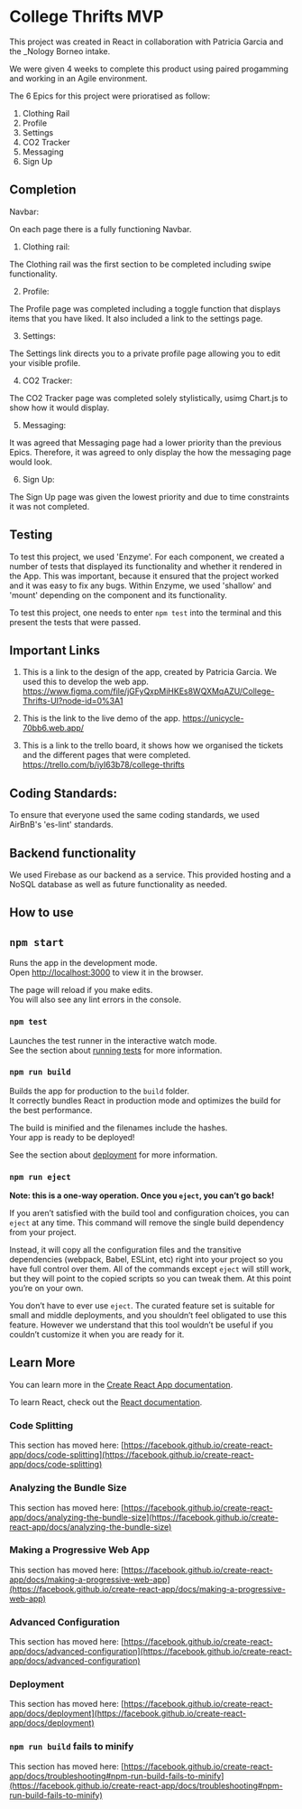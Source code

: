 # College Thrifts MVP
This project was created in React in collaboration with Patricia Garcia and the \_Nology Borneo intake.

We were given 4 weeks to complete this product using paired progamming and working in an Agile environment.


The 6 Epics for this project were prioratised as follow:

1. Clothing Rail
2. Profile 
3. Settings 
4. CO2 Tracker
5. Messaging
6. Sign Up

## Completion

Navbar:

On each page there is a fully functioning Navbar.

1. Clothing rail: 

The Clothing rail was the first section to be completed including swipe functionality.

2. Profile:

The Profile page was completed including a toggle function that displays items that you have liked. It also included a link to the settings page.

3. Settings:

The Settings link directs you to a private profile page allowing you to edit your visible profile.

4. CO2 Tracker:

The CO2 Tracker page was completed solely stylistically, usimg Chart.js to show how it would display.

5. Messaging:

It was agreed that Messaging page had a lower priority than the previous Epics. Therefore, it was agreed to only display the how the messaging page would look.

6. Sign Up:

The Sign Up page was given the lowest priority and due to time constraints it was not completed.

## Testing

To test this project, we used 'Enzyme'. For each component, we created a number of tests that displayed its functionality and whether it rendered in the App. This was important, because it ensured that the project worked and it was easy to fix any bugs. Within Enzyme, we used 'shallow' and 'mount' depending on the component and its functionality. 

To test this project, one needs to enter `npm test` into the terminal and this  present the tests that were passed. 

## Important Links

1. This is a link to the design of the app, created by Patricia Garcia. We used this to develop the web app.
https://www.figma.com/file/jGFyQxpMiHKEs8WQXMqAZU/College-Thrifts-UI?node-id=0%3A1

2. This is the link to the live demo of the app.
https://unicycle-70bb6.web.app/

3. This is a link to the trello board, it shows how we organised the tickets and the different pages that were completed.
https://trello.com/b/iyI63b78/college-thrifts

## Coding Standards:

To ensure that everyone used the same coding standards, we used AirBnB's 'es-lint' standards. 

## Backend functionality

We used Firebase as our backend as a service. This provided hosting and a NoSQL database as well as future functionality as needed.

## How to use

## `npm start`

Runs the app in the development mode.\
Open [http://localhost:3000](http://localhost:3000) to view it in the browser.

The page will reload if you make edits.\
You will also see any lint errors in the console.

### `npm test`

Launches the test runner in the interactive watch mode.\
See the section about [running tests](https://facebook.github.io/create-react-app/docs/running-tests) for more information.

### `npm run build`

Builds the app for production to the `build` folder.\
It correctly bundles React in production mode and optimizes the build for the best performance.

The build is minified and the filenames include the hashes.\
Your app is ready to be deployed!

See the section about [deployment](https://facebook.github.io/create-react-app/docs/deployment) for more information.

### `npm run eject`

**Note: this is a one-way operation. Once you `eject`, you can’t go back!**

If you aren’t satisfied with the build tool and configuration choices, you can `eject` at any time. This command will remove the single build dependency from your project.

Instead, it will copy all the configuration files and the transitive dependencies (webpack, Babel, ESLint, etc) right into your project so you have full control over them. All of the commands except `eject` will still work, but they will point to the copied scripts so you can tweak them. At this point you’re on your own.

You don’t have to ever use `eject`. The curated feature set is suitable for small and middle deployments, and you shouldn’t feel obligated to use this feature. However we understand that this tool wouldn’t be useful if you couldn’t customize it when you are ready for it.

## Learn More

You can learn more in the [Create React App documentation](https://facebook.github.io/create-react-app/docs/getting-started).

To learn React, check out the [React documentation](https://reactjs.org/).

### Code Splitting

This section has moved here: [https://facebook.github.io/create-react-app/docs/code-splitting](https://facebook.github.io/create-react-app/docs/code-splitting)

### Analyzing the Bundle Size

This section has moved here: [https://facebook.github.io/create-react-app/docs/analyzing-the-bundle-size](https://facebook.github.io/create-react-app/docs/analyzing-the-bundle-size)

### Making a Progressive Web App

This section has moved here: [https://facebook.github.io/create-react-app/docs/making-a-progressive-web-app](https://facebook.github.io/create-react-app/docs/making-a-progressive-web-app)

### Advanced Configuration

This section has moved here: [https://facebook.github.io/create-react-app/docs/advanced-configuration](https://facebook.github.io/create-react-app/docs/advanced-configuration)

### Deployment

This section has moved here: [https://facebook.github.io/create-react-app/docs/deployment](https://facebook.github.io/create-react-app/docs/deployment)

### `npm run build` fails to minify

This section has moved here: [https://facebook.github.io/create-react-app/docs/troubleshooting#npm-run-build-fails-to-minify](https://facebook.github.io/create-react-app/docs/troubleshooting#npm-run-build-fails-to-minify)
